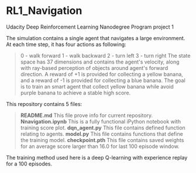 # RL1_Navigation
Udacity Deep Reinforcement Learning Nanodegree Program project 1 

The simulation contains a single agent that navigates a large environment. At each time step, it has four actions as following:
>0 - walk forward
>1 - walk backward
>2 - turn left
>3 - turn right
The state space has 37 dimensions and contains the agent's velocity, along with ray-based perception of objects around agent's forward direction. A reward of +1 is provided for collecting a yellow banana, and a reward of -1 is provided for collecting a blue banana. The goal is to train an smart agent that collect yellow banana while avoid purple banana to achieve a stable high score.

This repository contains 5 files:

>**README.md** This file prove info for current repository.
>**Nnavigation.ipynb** This is a fully functional iPython notebook with training score plot. 
>**dqn_agent.py** This file contains defined function relating to agents.
>**model.py** This file contains functions that define the training model.
>**checkpoint.pth** This file contains saved weights for an average score larger than 16.0 for last 100 episode window.

The training method used here is a deep Q-learning with experience replay for a 100 episodes.
